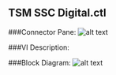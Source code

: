 ## **TSM SSC Digital.ctl**
###Connector Pane:
![alt text](/Instrument%20Control/Digital/TSM/TSM%20SSC%20Digital.ctlc.png "TSM SSC Digital.ctl connector pane")

###VI Description:


###Block Diagram:
![alt text](/Instrument%20Control/Digital/TSM/TSM%20SSC%20Digital.ctld.png "TSM SSC Digital.ctl block diagram")
